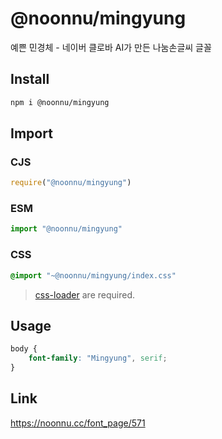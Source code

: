 # @noonnu/mingyung
예쁜 민경체 - 네이버 클로바 AI가 만든 나눔손글씨 글꼴

## Install
```sh
npm i @noonnu/mingyung
```
## Import
### CJS
```js
require("@noonnu/mingyung")
```
### ESM
```js
import "@noonnu/mingyung"
```
### CSS 
```css
@import "~@noonnu/mingyung/index.css"
```
> [css-loader](https://github.com/webpack-contrib/css-loader) are required.

## Usage
```css
body {
    font-family: "Mingyung", serif;
}
```

## Link
https://noonnu.cc/font_page/571